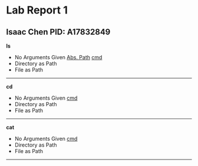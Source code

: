# Lab Report 1
## Isaac Chen PID: A17832849

**ls**
* No Arguments Given [Abs. Path](https://github.com/JaysonKaleb/cse15l-lab-reports/assets/165828220/b464d197-4b30-4c81-9cf0-63c7c8a4d759)
[cmd](https://github.com/JaysonKaleb/cse15l-lab-reports/assets/165828220/78f34f04-35e1-44c9-80f8-02a977817928)
* Directory as Path
* File as Path
***
**cd**
* No Arguments Given [cmd](https://github.com/JaysonKaleb/cse15l-lab-reports/assets/165828220/e8715465-9cc4-46e0-a489-d546d76f72f8)
* Directory as Path
* File as Path
***
**cat**
* No Arguments Given [cmd](https://github.com/JaysonKaleb/cse15l-lab-reports/assets/165828220/5910286f-f78a-44d5-b2a2-9e404ec88d5c)
* Directory as Path
* File as Path
***
